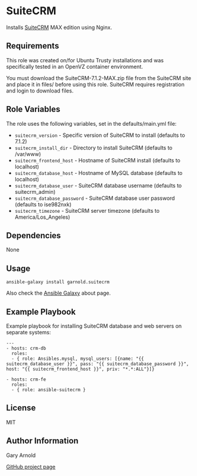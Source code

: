 SuiteCRM
======

Installs [SuiteCRM](http://suitecrm.com/) MAX edition using Nginx.

Requirements
------------

This role was created on/for Ubuntu Trusty installations and was specifically tested in an OpenVZ container environment.

You must download the SuiteCRM-7.1.2-MAX.zip file from the SuiteCRM site and place it in files/ before using this role.  SuiteCRM requires registration and login to download files.

Role Variables
--------------

The role uses the following variables, set in the defaults/main.yml file:

* `suitecrm_version` - Specific version of SuiteCRM to install (defaults to 7.1.2)
* `suitecrm_install_dir` - Directory to install SuiteCRM (defaults to /var/www)
* `suitecrm_frontend_host` - Hostname of SuiteCRM install (defaults to localhost)
* `suitecrm_database_host` - Hostname of MySQL database (defaults to localhost)
* `suitecrm_database_user` - SuiteCRM database username (defaults to suitecrm_admin)
* `suitecrm_database_password` - SuiteCRM database user password (defaults to ise982nxk)
* `suitecrm_timezone` - SuiteCRM server timezone (defaults to America/Los_Angeles)

Dependencies
------------

None

Usage
-----

    ansible-galaxy install garnold.suitecrm

Also check the [Ansible Galaxy](https://galaxy.ansibleworks.com/intro) about page.

Example Playbook
-------------------------

Example playbook for installing SuiteCRM database and web servers on separate systems:

    ---
    - hosts: crm-db
      roles:
      - { role: Ansibles.mysql, mysql_users: [{name: "{{ suitecrm_database_user }}", pass: "{{ suitecrm_database_password }}", host: "{{ suitecrm_frontend_host }}", priv: "*.*:ALL"}]}

    - hosts: crm-fe
      roles:
      - { role: ansible-suitecrm }

License
-------

MIT

Author Information
------------------

Gary Arnold

[GitHub project page](https://github.com/Dhar/ansible-suitecrm)
